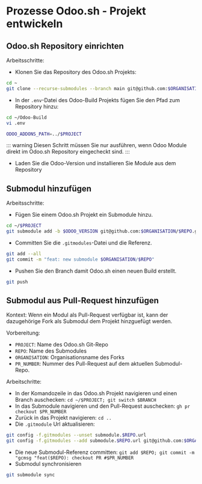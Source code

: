 # Prozesse Odoo.sh - Projekt entwickeln

## Odoo.sh Repository einrichten

Arbeitsschritte:

* Klonen Sie das Repository des Odoo.sh Projekts:

```bash
cd ~
git clone --recurse-submodules --branch main git@github.com:$ORGANISATION/$PROJECT.git
```

* In der `.env`-Datei des Odoo-Build Projekts fügen Sie den Pfad zum Repository hinzu:

```bash
cd ~/Odoo-Build
vi .env
```

```bash
ODOO_ADDONS_PATH=../$PROJECT
```

::: warning
Diesen Schritt müssen Sie nur ausführen, wenn Odoo Module direkt im Odoo.sh Repository eingecheckt sind.
:::

* Laden Sie die Odoo-Version und installieren Sie Module aus dem Repository

## Submodul hinzufügen

Arbeitsschritte:

* Fügen Sie einem Odoo.sh Projekt ein Submodule hinzu.

```bash
cd ~/$PROJECT
git submodule add -b $ODOO_VERSION git@github.com:$ORGANISATION/$REPO.git "$ORGANISATION-$REPO"
```

* Committen Sie die `.gitmodules`-Datei und die Referenz.

```bash
git add --all
git commit -m "feat: new submodule $ORGANISATION/$REPO"
```

* Pushen Sie den Branch damit Odoo.sh einen neuen Build erstellt.

```bash
git push
```

## Submodul aus Pull-Request hinzufügen

Kontext: Wenn ein Modul als Pull-Request verfügbar ist, kann der dazugehörige Fork als Submodul dem Projekt hinzguefügt werden.

Vorbereitung:

* `PROJECT`: Name des Odoo.sh Git-Repo
* `REPO`: Name des Submodules
* `ORGANISATION`: Organisationsname des Forks
* `PR_NUMBER`: Nummer des Pull-Request auf dem aktuellen Submodul-Repo.

Arbeitschritte:

* In der Komandozeile in das Odoo.sh Projekt navigieren und einen Branch auschecken: `cd ~/$PROJECT; git switch $BRANCH`
* In das Submodule navigieren und den Pull-Request auschecken: `gh pr checkout $PR_NUMBER`
* Zurück in das Projekt navigieren: `cd ..`
* Die `.gitmodule` Url aktualisieren:

```bash
git config -f.gitmodules --unset submodule.$REPO.url
git config -f.gitmodules --add submodule.$REPO.url git@github.com:$ORGANISATION$/$REPO.git
```

* Die neue Submodul-Referenz committen: `git add $REPO; git commit -m "gcmsg "feat($REPO): checkout PR #$PR_NUMBER`
* Submodul synchronisieren

```bash
git submodule sync
```